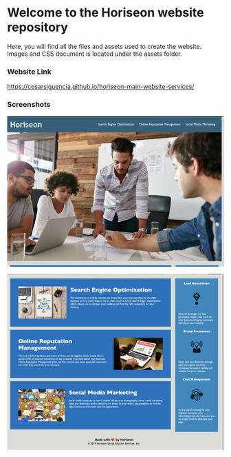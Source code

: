 # Welcome to the Horiseon website repository

Here, you will find all the files and assets used to create the website. Images and CSS document is located under the assets folder.


### Website Link
https://cesarsiguencia.github.io/horiseon-main-website-services/

### Screenshots 
![Screenshot 1](/assets/screenshots/screenshot-top-part.jpeg)

![Screenshot 2](/assets/screenshots/screenshot-bottom-part.jpeg)
